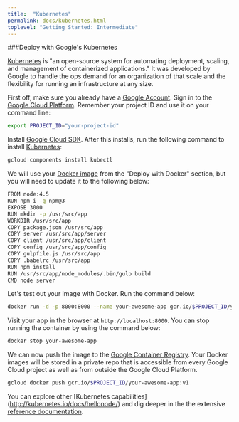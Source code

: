 ```yaml
---
title:  "Kubernetes"
permalink: docs/kubernetes.html
toplevel: "Getting Started: Intermediate"
---
```


###Deploy with Google's Kubernetes

[Kubernetes](http://kubernetes.io/) is "an open-source system for automating deployment, scaling, and management of containerized applications." It was developed by Google to handle the ops demand for an organization of that scale and the flexibility for running an infrastructure at any size.

First off, make sure you already have a [Google Account](https://accounts.google.com/SignUp). Sign in to the [Google Cloud Platform](https://console.cloud.google.com/home/dashboard?project=gentle-waters-127300&pli=1). Remember your project ID and use it on your command line:

```bash
export PROJECT_ID="your-project-id"
```

Install [Google Cloud SDK](https://cloud.google.com/sdk/). After this installs,
run the following command to install [Kubernetes](http://kubernetes.io/docs/user-guide/kubectl-overview/):

```bash
gcloud components install kubectl
```

We will use your [Docker image](_docs/03.5.2-docker.markdown) from the "Deploy with Docker" section, but you will need to update it to the following below:

```bash
FROM node:4.5
RUN npm i -g npm@3
EXPOSE 3000
RUN mkdir -p /usr/src/app
WORKDIR /usr/src/app
COPY package.json /usr/src/app
COPY server /usr/src/app/server
COPY client /usr/src/app/client
COPY config /usr/src/app/config
COPY gulpfile.js /usr/src/app
COPY .babelrc /usr/src/app
RUN npm install
RUN /usr/src/app/node_modules/.bin/gulp build
CMD node server
```

Let's test out your image with Docker. Run the command below:

```bash
docker run -d -p 8000:8000 --name your-awesome-app gcr.io/$PROJECT_ID/your-awesome-app:v1
```

Visit your app in the browser at `http://localhost:8000`. You can stop running the container by using the command below:

```bash
docker stop your-awesome-app
```

We can now push the image to the [Google Container Registry](https://cloud.google.com/container-registry/). Your Docker images will be stored in a private repo that is accessible from every Google Cloud project as well as from outside the Google Cloud Platform.

```bash
gcloud docker push gcr.io/$PROJECT_ID/your-awesome-app:v1
```

You can explore other [Kubernetes capabilities] (http://kubernetes.io/docs/hellonode/) and dig deeper in the the extensive [reference documentation](http://kubernetes.io/docs/reference/). 
